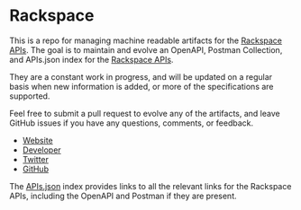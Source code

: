 # RackspaceThis is a repo for managing machine readable artifacts for the [Rackspace APIs](http://www.rackspace.com/). The goal is to maintain and evolve an OpenAPI, Postman Collection, and APIs.json index for the [Rackspace APIs](http://www.rackspace.com/).They are a constant work in progress, and will be updated on a regular basis when new information is added, or more of the specifications are supported.Feel free to submit a pull request to evolve any of the artifacts, and leave GitHub issues if you have any questions, comments, or feedback.- [Website](http://www.rackspace.com/)- [Developer](http://www.rackspace.com/)- [Twitter](https://twitter.com/rackspace)- [GitHub](https://github.com/rackspace)The [APIs.json](https://github.com/api-evangelist/rackspace/blob/master/apis.json) index provides links to all the relevant links for the Rackspace APIs, including the OpenAPI and Postman if they are present.